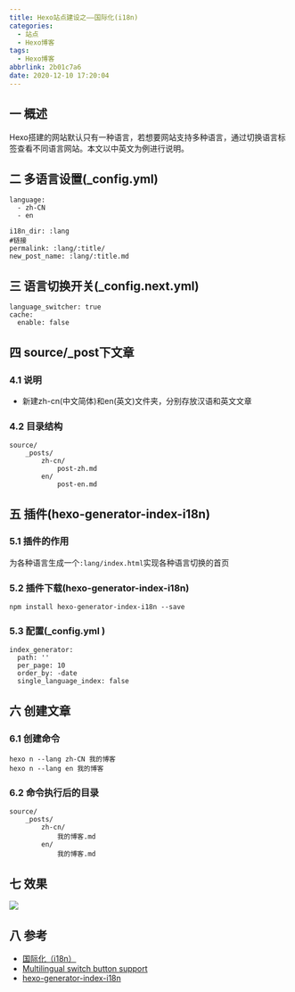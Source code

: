 ```yaml
---
title: Hexo站点建设之——国际化(i18n)
categories:
  - 站点
  - Hexo博客
tags:
  - Hexo博客
abbrlink: 2b01c7a6
date: 2020-12-10 17:20:04
---
```

## 一 概述

Hexo搭建的网站默认只有一种语言，若想要网站支持多种语言，通过切换语言标签查看不同语言网站。本文以中英文为例进行说明。

<!--more-->

## 二 多语言设置(_config.yml)

```
language: 
  - zh-CN
  - en
  
i18n_dir: :lang  
#链接  
permalink: :lang/:title/ 
new_post_name: :lang/:title.md
```

## 三 语言切换开关(\_config.next.yml)

```
language_switcher: true
cache:
  enable: false
```

## 四 source/_post下文章

### 4.1 说明

* 新建zh-cn(中文简体)和en(英文)文件夹，分别存放汉语和英文文章

### 4.2 目录结构

```
source/
    _posts/
        zh-cn/
            post-zh.md
        en/
            post-en.md
```

## 五 插件(hexo-generator-index-i18n)

### 5.1 插件的作用

为各种语言生成一个`:lang/index.html`实现各种语言切换的首页

### 5.2 插件下载(hexo-generator-index-i18n)

```
npm install hexo-generator-index-i18n --save
```

### 5.3 配置(\_config.yml )

```
index_generator:
  path: ''
  per_page: 10
  order_by: -date
  single_language_index: false
```

## 六 创建文章

### 6.1 创建命令

```
hexo n --lang zh-CN 我的博客
hexo n --lang en 我的博客
```

### 6.2 命令执行后的目录

```
source/
    _posts/
        zh-cn/
            我的博客.md
        en/
            我的博客.md
```

## 七 效果

![][1]

## 八 参考

* [国际化（i18n）][11]
* [Multilingual switch button support ][12]
* [hexo-generator-index-i18n][13]

[1]:https://cdn.jsdelivr.net/gh/PGzxc/CDN/blog-hexo/hexo-i18n-view.gif
[11]:https://hexo.io/zh-cn/docs/internationalization.html
[12]:https://github.com/theme-next/hexo-theme-next/pull/1391
[13]:https://github.com/xcatliu/hexo-generator-index-i18n